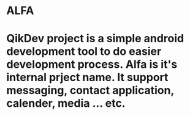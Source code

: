 ALFA
=====
QikDev project is a simple android development tool
to do easier development process. Alfa is it's internal
prject name. It support messaging, contact application,
calender, media ... etc.
====
